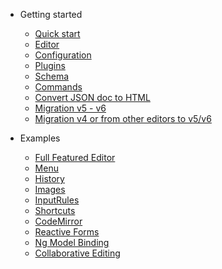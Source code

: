 - Getting started

  - [Quick start](quickstart.md)
  - [Editor](editor.md)
  - [Configuration](configuration.md)
  - [Plugins](plugins.md)
  - [Schema](schema.md)
  - [Commands](commands.md)
  - [Convert JSON doc to HTML](doc-html-doc.md)
  - [Migration v5 - v6](migration-5-6.md)
  - [Migration v4 or from other editors to v5/v6 ](migration.md)

- Examples

  - [Full Featured Editor](full-featured-editor.md)
  - [Menu](menu.md)
  - [History](history.md)
  - [Images](images.md)
  - [InputRules](input-rules.md)
  - [Shortcuts](shortcuts.md)
  - [CodeMirror](codemirror.md)
  - [Reactive Forms](reactive-forms.md)
  - [Ng Model Binding](ng-model.md)
  - [Collaborative Editing](collab.md)

